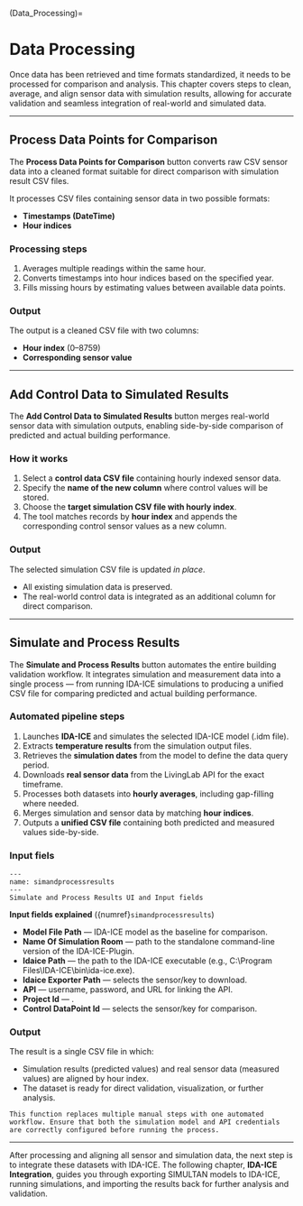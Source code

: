 (Data_Processing)=

# Data Processing

Once data has been retrieved and time formats standardized, it needs to be processed for comparison and analysis. This chapter covers steps to clean, average, and align sensor data with simulation results, allowing for accurate validation and seamless integration of real-world and simulated data.

---

## Process Data Points for Comparison

The **Process Data Points for Comparison** button converts raw CSV sensor data into a cleaned format suitable for direct comparison with simulation result CSV files.  

It processes CSV files containing sensor data in two possible formats:  

- **Timestamps (DateTime)**  
- **Hour indices**  

### Processing steps

1. Averages multiple readings within the same hour.  
2. Converts timestamps into hour indices based on the specified year.  
3. Fills missing hours by estimating values between available data points.  

### Output

The output is a cleaned CSV file with two columns:  

- **Hour index** (0–8759)  
- **Corresponding sensor value**  

<!-- Beispiel csv anfügen!-->

---

## Add Control Data to Simulated Results

The **Add Control Data to Simulated Results** button merges real-world sensor data with simulation outputs, enabling side-by-side comparison of predicted and actual building performance.  

### How it works

1. Select a **control data CSV file** containing hourly indexed sensor data.  
2. Specify the **name of the new column** where control values will be stored.  
3. Choose the **target simulation CSV file with hourly index**.  
4. The tool matches records by **hour index** and appends the corresponding control sensor values as a new column.  

### Output

The selected simulation CSV file is updated *in place*.  
- All existing simulation data is preserved.  
- The real-world control data is integrated as an additional column for direct comparison. 

---

## Simulate and Process Results

The **Simulate and Process Results** button automates the entire building validation workflow. It integrates simulation and measurement data into a single process — from running IDA-ICE simulations to producing a unified CSV file for comparing predicted and actual building performance.  

### Automated pipeline steps

1. Launches **IDA-ICE** and simulates the selected IDA-ICE model (.idm file).  
2. Extracts **temperature results** from the simulation output files.  
3. Retrieves the **simulation dates** from the model to define the data query period.  
4. Downloads **real sensor data** from the LivingLab API for the exact timeframe.  
5. Processes both datasets into **hourly averages**, including gap-filling where needed.  
6. Merges simulation and sensor data by matching **hour indices**.  
7. Outputs a **unified CSV file** containing both predicted and measured values side-by-side.  

### Input fiels

```{figure} img/simandprocessresults.png
---
name: simandprocessresults
---
Simulate and Process Results UI and Input fields
```

**Input fields explained** ({numref}`simandprocessresults`)
- **Model File Path** — IDA-ICE model as the baseline for comparison.
- **Name Of Simulation Room** — path to the standalone command-line version of the IDA-ICE-Plugin.
- **Idaice Path** — the path to the IDA-ICE executable (e.g., C:\Program Files\IDA-ICE\bin\ida-ice.exe).
- **Idaice Exporter Path** — selects the sensor/key to download.
- **API** — username, password, and URL for linking the API.
- **Project Id** — <!-- Zsombor fragen-->.
- **Control DataPoint Id** — selects the sensor/key for comparison.

### Output

The result is a single CSV file in which:  
- Simulation results (predicted values) and real sensor data (measured values) are aligned by hour index.  
- The dataset is ready for direct validation, visualization, or further analysis.  

```{note}
This function replaces multiple manual steps with one automated workflow. Ensure that both the simulation model and API credentials are correctly configured before running the process.
```

---

After processing and aligning all sensor and simulation data, the next step is to integrate these datasets with IDA-ICE. The following chapter, **IDA-ICE Integration**, guides you through exporting SIMULTAN models to IDA-ICE, running simulations, and importing the results back for further analysis and validation.